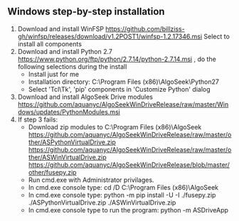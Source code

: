 ## Windows step-by-step installation

1. Download and install WinFSP https://github.com/billziss-gh/winfsp/releases/download/v1.2POST1/winfsp-1.2.17346.msi
    Select to install all components
2. Download and install Python 2.7 https://www.python.org/ftp/python/2.7.14/python-2.7.14.msi , do the following selections during the install
    - Install just for me
    - Installation directory: C:\Program Files (x86)\AlgoSeek\Python27
    - Select 'Tcl\Tk', 'pip' components in 'Customize Python' dialog
3. Download and install AlgoSeek Drive modules https://github.com/aquanyc/AlgoSeekWinDriveRelease/raw/master/Windows/updates/PythonModules.msi
4. If step 3 fails:
    - Download zip modules to C:\Program Files (x86)\AlgoSeek https://github.com/aquanyc/AlgoSeekWinDriveRelease/raw/master/other/ASPythonVirtualDrive.zip https://github.com/aquanyc/AlgoSeekWinDriveRelease/raw/master/other/ASWinVirtualDrive.zip https://github.com/aquanyc/AlgoSeekWinDriveRelease/blob/master/other/fusepy.zip
    - Run cmd.exe with Administrator privilages. 
    - In cmd.exe console type: cd /D C:\Program Files (x86)\AlgoSeek
    - In cmd.exe console type: python -m pip install -U -I ./fusepy.zip ./ASPythonVirtualDrive.zip ./ASWinVirtualDrive.zip
    - In cmd.exe console type to run the program: python -m ASDriveApp
